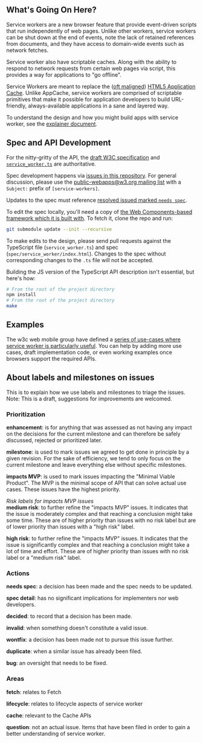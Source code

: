 ## What's Going On Here?

Service workers are a new browser feature that provide event-driven scripts that run independently of web pages. Unlike other workers, service workers can be shut down at the end of events, note the lack of retained references from documents, and they have access to domain-wide events such as network fetches.

Service worker also have scriptable caches. Along with the ability to respond to network requests from certain web pages via script, this provides a way for applications to "go offline".

Service Workers are meant to replace the ([oft maligned](http://alistapart.com/article/application-cache-is-a-douchebag)) [HTML5 Application Cache](//www.whatwg.org/specs/web-apps/current-work/multipage/offline.html). Unlike AppCache, service workers are comprised of scriptable primitives that make it possible for application developers to build URL-friendly, always-available applications in a sane and layered way.

To understand the design and how you might build apps with service worker, see the [explainer document](explainer.md).

## Spec and API Development

For the nitty-gritty of the API, the [draft W3C specification](//slightlyoff.github.io/ServiceWorker/spec/service_worker/index.html) and [`service_worker.ts`](//github.com/slightlyoff/ServiceWorker/blob/master/service_worker.ts) are authoritative.

Spec development happens via [issues in this repository](https://github.com/slightlyoff/ServiceWorker/issues). For general discussion, please use the [public-webapps@w3.org mailing list](http://lists.w3.org/Archives/Public/public-webapps/) with a `Subject:` prefix of `[service-workers]`.

Updates to the spec must reference [resolved issued marked `needs spec`](issues?labels=needs+spec&state=closed).

To edit the spec locally, you'll need a copy of [the Web Components-based framework which it is built with](//github.com/slightlyoff/web-spec-framework). To fetch it, clone the repo and run:

```sh
git submodule update --init --recursive
```

To make edits to the design, please send pull requests against the TypeScript file (`service_worker.ts`) and spec (`spec/service_worker/index.html`). Changes to the spec without corresponding changes to the `.ts` file will not be accepted.

Building the JS version of the TypeScript API description isn't essential, but here's how:

```sh
# From the root of the project directory
npm install
# From the root of the project directory
make
```

## Examples

The w3c web mobile group have defined a [series of use-cases where service worker is particularly useful](https://github.com/w3c-webmob/ServiceWorkersDemos). You can help by adding more use cases, draft implementation code, or even working examples once browsers support the required APIs.


## About labels and milestones on issues
This is to explain how we use labels and milestones to triage the issues. Note: This is a draft, suggestions for improvements are welcomed.


### Prioritization
**enhancement**: is for anything that was assessed as not having any impact on the decisions for the current milestone and can therefore be safely discussed, rejected or prioritized later.

**milestone**: is used to mark issues we agreed to get done in principle by a given revision. For the sake of efficiency, we tend to only focus on the current milestone and leave everything else without specific milestones.

**impacts MVP**: is used to mark issues impacting the "Minimal Viable Product". The MVP is the minimal scope of API that can solve actual use cases. These issues have the highest priority.

*Risk labels for impacts MVP issues*  
**medium risk**: to further refine the "impacts MVP" issues. It indicates that the issue is moderately complex and that reaching a conclusion might take some time. These are of higher priority than issues with no risk label but are of lower priority than issues with a "high risk" label.

**high risk**: to further refine the "impacts MVP" issues. It indicates that the issue is significantly complex and that reaching a conclusion might take a lot of time and effort. These are of higher priority than issues with no risk label or a "medium risk" label.



### Actions
**needs spec**: a decision has been made and the spec needs to be updated.

**spec detail**: has no significant implications for implementers nor web developers.

**decided**: to record that a decision has been made.

**invalid**: when something doesn't constitute a valid issue.

**wontfix**: a decision has been made not to pursue this issue further.

**duplicate**: when a similar issue has already been filed.

**bug**: an oversight that needs to be fixed.


### Areas

**fetch**: relates to Fetch

**lifecycle**: relates to lifecycle aspects of service worker

**cache**: relevant to the Cache APIs

**question**: not an actual issue. Items that have been filed in order to gain a better understanding of service worker.
